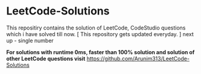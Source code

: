 # LeetCode-Solutions
This repositiry contains the solution of LeetCode, CodeStudio questions which i have solved till now. [ This repository gets updated everyday. ] 
next up - single number

**For solutions with runtime 0ms, faster than 100% solution and solution of other LeetCode questions visit**
https://github.com/Arunim313/LeetCode-Solutions


